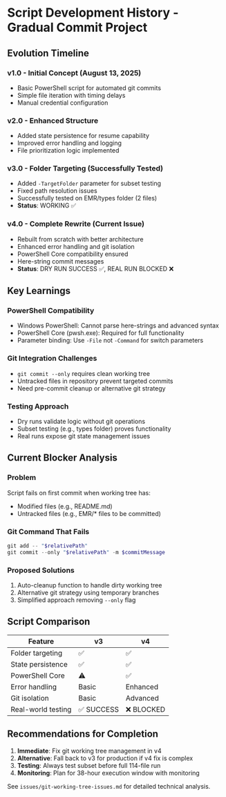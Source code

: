 # Script Development History - Gradual Commit Project

## Evolution Timeline

### v1.0 - Initial Concept (August 13, 2025)
- Basic PowerShell script for automated git commits
- Simple file iteration with timing delays
- Manual credential configuration

### v2.0 - Enhanced Structure
- Added state persistence for resume capability
- Improved error handling and logging
- File prioritization logic implemented

### v3.0 - Folder Targeting (Successfully Tested)
- Added `-TargetFolder` parameter for subset testing
- Fixed path resolution issues
- Successfully tested on EMR/types folder (2 files)
- **Status**: WORKING ✅

### v4.0 - Complete Rewrite (Current Issue)
- Rebuilt from scratch with better architecture
- Enhanced error handling and git isolation
- PowerShell Core compatibility ensured
- Here-string commit messages
- **Status**: DRY RUN SUCCESS ✅, REAL RUN BLOCKED ❌

## Key Learnings

### PowerShell Compatibility
- Windows PowerShell: Cannot parse here-strings and advanced syntax
- PowerShell Core (pwsh.exe): Required for full functionality
- Parameter binding: Use `-File` not `-Command` for switch parameters

### Git Integration Challenges
- `git commit --only` requires clean working tree
- Untracked files in repository prevent targeted commits
- Need pre-commit cleanup or alternative git strategy

### Testing Approach
- Dry runs validate logic without git operations
- Subset testing (e.g., types folder) proves functionality
- Real runs expose git state management issues

## Current Blocker Analysis

### Problem
Script fails on first commit when working tree has:
- Modified files (e.g., README.md)
- Untracked files (e.g., EMR/* files to be committed)

### Git Command That Fails
```powershell
git add -- "$relativePath"
git commit --only "$relativePath" -m $commitMessage
```

### Proposed Solutions
1. Auto-cleanup function to handle dirty working tree
2. Alternative git strategy using temporary branches
3. Simplified approach removing `--only` flag

## Script Comparison

| Feature | v3 | v4 |
|---------|----|----|
| Folder targeting | ✅ | ✅ |
| State persistence | ✅ | ✅ |
| PowerShell Core | ⚠️ | ✅ |
| Error handling | Basic | Enhanced |
| Git isolation | Basic | Advanced |
| Real-world testing | ✅ SUCCESS | ❌ BLOCKED |

## Recommendations for Completion

1. **Immediate**: Fix git working tree management in v4
2. **Alternative**: Fall back to v3 for production if v4 fix is complex
3. **Testing**: Always test subset before full 114-file run
4. **Monitoring**: Plan for 38-hour execution window with monitoring

See `issues/git-working-tree-issues.md` for detailed technical analysis.

